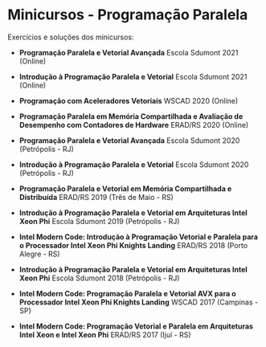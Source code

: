 # Minicursos - Programação Paralela

Exercícios e soluções dos minicursos:

- **Programação Paralela e Vetorial Avançada**
Escola Sdumont 2021 (Online)

- **Introdução à Programação Paralela e Vetorial**
Escola Sdumont 2021 (Online)

- **Programação com Aceleradores Vetoriais**
WSCAD 2020 (Online)

- **Programação Paralela em Memória Compartilhada e Avaliação de Desempenho com Contadores de Hardware**
ERAD/RS 2020 (Online)

- **Programação Paralela e Vetorial Avançada**
Escola Sdumont 2020 (Petrópolis - RJ)

- **Introdução à Programação Paralela e Vetorial**
Escola Sdumont 2020 (Petrópolis - RJ)

- **Programação Paralela e Vetorial em Memória Compartilhada e Distribuı́da**
ERAD/RS 2019 (Três de Maio - RS)

- **Introdução à Programação Paralela e Vetorial em Arquiteturas Intel Xeon Phi**
Escola Sdumont 2019 (Petrópolis - RJ)  

- **Intel Modern Code: Introdução à Programação Vetorial e Paralela para o Processador Intel Xeon Phi Knights Landing**
ERAD/RS 2018 (Porto Alegre - RS)

- **Introdução à Programação Paralela e Vetorial em Arquiteturas Intel Xeon Phi**
Escola Sdumont 2018 (Petrópolis - RJ)

- **Intel Modern Code: Programação Paralela e Vetorial AVX para o Processador Intel Xeon Phi Knights Landing**
WSCAD 2017 (Campinas - SP)

- **Intel Modern Code: Programação Vetorial e Paralela em Arquiteturas Intel Xeon e Intel Xeon Phi**
ERAD/RS 2017 (Ijuí - RS)
